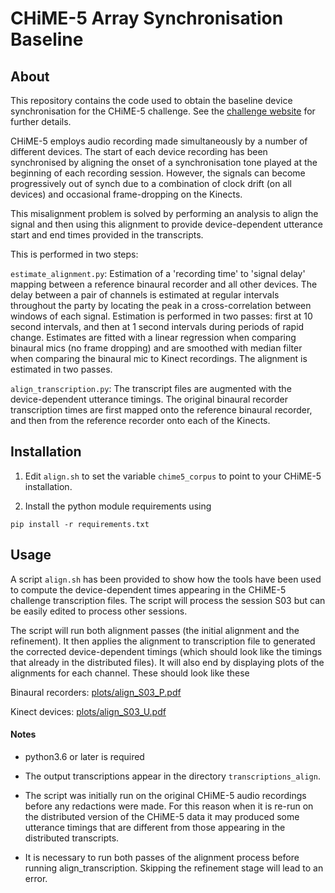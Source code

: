 # CHiME-5 Array Synchronisation Baseline

## About

This repository contains the code used to obtain the baseline device synchronisation for the CHiME-5 challenge. See the [challenge website](http://spandh.dcs.shef.ac.uk/chime_challenge/) for further details.

CHiME-5 employs audio recording made simultaneously by a number of different devices. The start of each device recording has been synchronised by aligning the onset of a synchronisation tone played at the beginning of each recording session. However, the signals can become progressively out of synch due to a combination of clock drift (on all devices) and occasional frame-dropping on the Kinects. 

This misalignment problem is solved by performing an analysis to align the signal and then using this alignment to provide device-dependent utterance start and end times provided in the transcripts.

This is performed in two steps:

`estimate_alignment.py`: Estimation of a 'recording time' to 'signal delay' mapping between a reference binaural recorder and all other devices. The delay between a pair of channels is estimated at regular intervals throughout the party by locating the peak in a cross-correlation between windows of each signal. Estimation is performed in two passes: first at 10 second intervals, and then at 1 second intervals during periods of rapid change. Estimates are fitted with a linear regression when comparing binaural mics (no frame dropping) and are smoothed with median filter when comparing the binaural mic to Kinect recordings. The alignment is estimated in two passes.

`align_transcription.py`: The transcript files are augmented with the device-dependent utterance timings. The original binaural recorder transcription times are first mapped onto the reference binaural recorder, and then from the reference recorder onto each of the Kinects.

## Installation


1. Edit `align.sh` to set the variable `chime5_corpus` to point to your CHiME-5 installation.

2. Install the python module requirements using

``` 
pip install -r requirements.txt
```

## Usage

A script `align.sh` has been provided to show how the tools have been used to compute the device-dependent times appearing in the CHiME-5 challenge transcription files. The script will process the session S03 but can be easily edited to process other sessions.

The script will run both alignment passes (the initial alignment and the refinement). It then applies the alignment to transcription file to generated the corrected device-dependent timings (which should look like the timings that already in the distributed files).  It will also end by displaying plots of the alignments for each channel. These should look like these

Binaural recorders: [plots/align_S03_P.pdf](plots/align_S03_P.pdf)

Kinect devices: [plots/align_S03_U.pdf](plots/align_S03_U.pdf)

#### Notes

- python3.6 or later is required

- The output transcriptions appear in the directory `transcriptions_align`.

- The script was initially run on the original CHiME-5 audio recordings before any redactions were made. For this reason when it is re-run on the distributed version of the CHiME-5 data it may produced some utterance timings that are different from those appearing in the distributed transcripts.

- It is necessary to run both passes of the alignment process before running align_transcription. Skipping the refinement stage will lead to an error.
